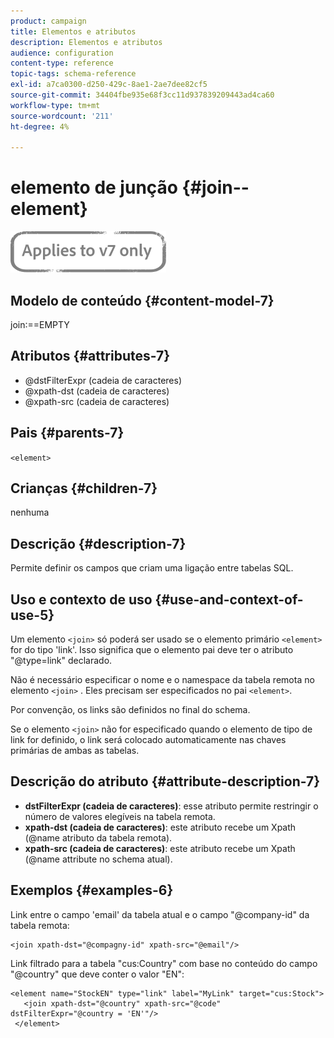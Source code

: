 ```yaml
---
product: campaign
title: Elementos e atributos
description: Elementos e atributos
audience: configuration
content-type: reference
topic-tags: schema-reference
exl-id: a7ca0300-d250-429c-8ae1-2ae7dee82cf5
source-git-commit: 34404fbe935e68f3cc11d937839209443ad4ca60
workflow-type: tm+mt
source-wordcount: '211'
ht-degree: 4%

---
```


# elemento de junção {#join--element}

![](../../../assets/v7-only.svg)

## Modelo de conteúdo {#content-model-7}

join:==EMPTY

## Atributos {#attributes-7}

* @dstFilterExpr (cadeia de caracteres)
* @xpath-dst (cadeia de caracteres)
* @xpath-src (cadeia de caracteres)

## Pais {#parents-7}

`<element>`

## Crianças {#children-7}

nenhuma

## Descrição {#description-7}

Permite definir os campos que criam uma ligação entre tabelas SQL.

## Uso e contexto de uso {#use-and-context-of-use-5}

Um elemento `<join>` só poderá ser usado se o elemento primário `<element>` for do tipo &#39;link&#39;. Isso significa que o elemento pai deve ter o atributo &quot;@type=link&quot; declarado.

Não é necessário especificar o nome e o namespace da tabela remota no elemento `<join>` . Eles precisam ser especificados no pai `<element>`.

Por convenção, os links são definidos no final do schema.

Se o elemento `<join>` não for especificado quando o elemento de tipo de link for definido, o link será colocado automaticamente nas chaves primárias de ambas as tabelas.

## Descrição do atributo {#attribute-description-7}

* **dstFilterExpr (cadeia de caracteres)**: esse atributo permite restringir o número de valores elegíveis na tabela remota.
* **xpath-dst (cadeia de caracteres)**: este atributo recebe um Xpath (@name atributo da tabela remota).
* **xpath-src (cadeia de caracteres)**: este atributo recebe um Xpath (@name attribute no schema atual).

## Exemplos {#examples-6}

Link entre o campo &#39;email&#39; da tabela atual e o campo &quot;@company-id&quot; da tabela remota:

```
<join xpath-dst="@compagny-id" xpath-src="@email"/>
```

Link filtrado para a tabela &quot;cus:Country&quot; com base no conteúdo do campo &quot;@country&quot; que deve conter o valor &quot;EN&quot;:

```
<element name="StockEN" type="link" label="MyLink" target="cus:Stock">
   <join xpath-dst="@country" xpath-src="@code" dstFilterExpr="@country = 'EN'"/>
 </element>
```
